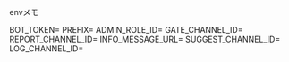 envメモ

BOT_TOKEN=
PREFIX=
ADMIN_ROLE_ID=
GATE_CHANNEL_ID=
REPORT_CHANNEL_ID=
INFO_MESSAGE_URL=
SUGGEST_CHANNEL_ID=
LOG_CHANNEL_ID=
